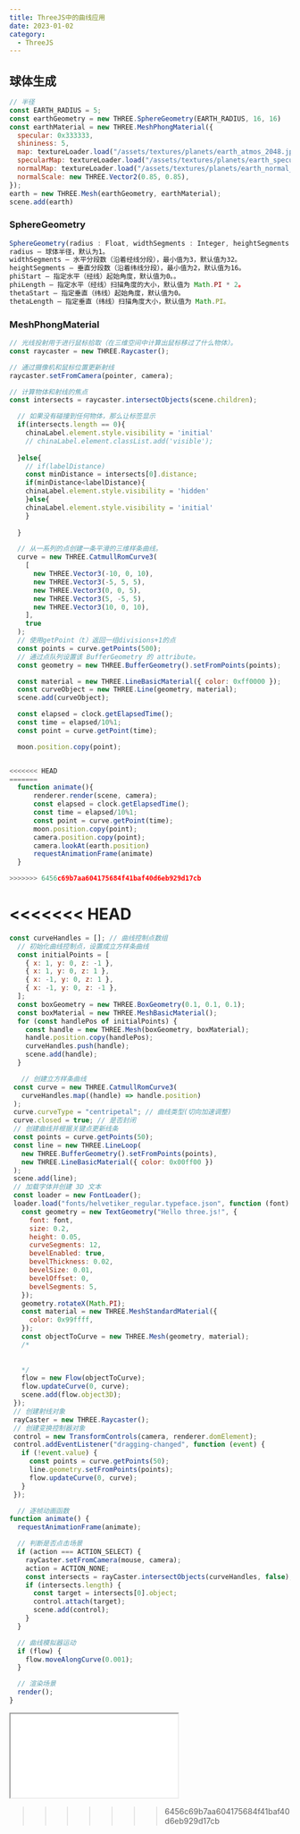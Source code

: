 ```yaml
---
title: ThreeJS中的曲线应用
date: 2023-01-02
category:
  - ThreeJS
---
```


## 球体生成

```js
// 半径
const EARTH_RADIUS = 5;
const earthGeometry = new THREE.SphereGeometry(EARTH_RADIUS, 16, 16)
const earthMaterial = new THREE.MeshPhongMaterial({
  specular: 0x333333,
  shininess: 5,
  map: textureLoader.load("/assets/textures/planets/earth_atmos_2048.jpg"),
  specularMap: textureLoader.load("/assets/textures/planets/earth_specular_2048.jpg"),
  normalMap: textureLoader.load("/assets/textures/planets/earth_normal_2048.jpg"),
  normalScale: new THREE.Vector2(0.85, 0.85),
});
earth = new THREE.Mesh(earthGeometry, earthMaterial);
scene.add(earth)

```
### SphereGeometry
```js
SphereGeometry(radius : Float, widthSegments : Integer, heightSegments : Integer, phiStart : Float, phiLength : Float, thetaStart : Float, thetaLength : Float)
radius — 球体半径，默认为1。
widthSegments — 水平分段数（沿着经线分段），最小值为3，默认值为32。
heightSegments — 垂直分段数（沿着纬线分段），最小值为2，默认值为16。
phiStart — 指定水平（经线）起始角度，默认值为0。。
phiLength — 指定水平（经线）扫描角度的大小，默认值为 Math.PI * 2。
thetaStart — 指定垂直（纬线）起始角度，默认值为0。
thetaLength — 指定垂直（纬线）扫描角度大小，默认值为 Math.PI。

```

### MeshPhongMaterial




```js
// 光线投射用于进行鼠标拾取（在三维空间中计算出鼠标移过了什么物体）。
const raycaster = new THREE.Raycaster();

// 通过摄像机和鼠标位置更新射线
raycaster.setFromCamera(pointer, camera);

// 计算物体和射线的焦点
const intersects = raycaster.intersectObjects(scene.children);

  // 如果没有碰撞到任何物体，那么让标签显示
  if(intersects.length == 0){
    chinaLabel.element.style.visibility = 'initial'
    // chinaLabel.element.classList.add('visible');
    
  }else{
    // if(labelDistance)
    const minDistance = intersects[0].distance;
    if(minDistance<labelDistance){
    chinaLabel.element.style.visibility = 'hidden'
    }else{
    chinaLabel.element.style.visibility = 'initial'
    }
    
  }

```

<div class="curve" ref="curve">

</div>

```js
  // 从一系列的点创建一条平滑的三维样条曲线。
  curve = new THREE.CatmullRomCurve3(
    [
      new THREE.Vector3(-10, 0, 10),
      new THREE.Vector3(-5, 5, 5),
      new THREE.Vector3(0, 0, 5),
      new THREE.Vector3(5, -5, 5),
      new THREE.Vector3(10, 0, 10),
    ],
    true
  );
  // 使用getPoint（t）返回一组divisions+1的点
  const points = curve.getPoints(500);
  // 通过点队列设置该 BufferGeometry 的 attribute。
  const geometry = new THREE.BufferGeometry().setFromPoints(points);

  const material = new THREE.LineBasicMaterial({ color: 0xff0000 });
  const curveObject = new THREE.Line(geometry, material);
  scene.add(curveObject);

  const elapsed = clock.getElapsedTime();
  const time = elapsed/10%1;
  const point = curve.getPoint(time);

  moon.position.copy(point);


<<<<<<< HEAD
=======
  function animate(){
      renderer.render(scene, camera);
      const elapsed = clock.getElapsedTime();
      const time = elapsed/10%1;
      const point = curve.getPoint(time);
      moon.position.copy(point);
      camera.position.copy(point);
      camera.lookAt(earth.position)
      requestAnimationFrame(animate)
  }

>>>>>>> 6456c69b7aa604175684f41baf40d6eb929d17cb
```

<div class="motion" ref="motion"></div>

<<<<<<< HEAD
=======
```js
const curveHandles = []; // 曲线控制点数组
  // 初始化曲线控制点，设置成立方样条曲线
  const initialPoints = [
    { x: 1, y: 0, z: -1 },
    { x: 1, y: 0, z: 1 },
    { x: -1, y: 0, z: 1 },
    { x: -1, y: 0, z: -1 },
  ];
  const boxGeometry = new THREE.BoxGeometry(0.1, 0.1, 0.1);
  const boxMaterial = new THREE.MeshBasicMaterial();
  for (const handlePos of initialPoints) {
    const handle = new THREE.Mesh(boxGeometry, boxMaterial);
    handle.position.copy(handlePos);
    curveHandles.push(handle);
    scene.add(handle);
  }

   // 创建立方样条曲线
 const curve = new THREE.CatmullRomCurve3(
   curveHandles.map((handle) => handle.position)
 );
 curve.curveType = "centripetal"; // 曲线类型(切向加速调整)
 curve.closed = true; // 是否封闭
 // 创建曲线并根据关键点更新线条
 const points = curve.getPoints(50);
 const line = new THREE.LineLoop(
   new THREE.BufferGeometry().setFromPoints(points),
   new THREE.LineBasicMaterial({ color: 0x00ff00 })
 );
 scene.add(line);
 // 加载字体并创建 3D 文本
 const loader = new FontLoader();
 loader.load("fonts/helvetiker_regular.typeface.json", function (font) {
   const geometry = new TextGeometry("Hello three.js!", {
     font: font,
     size: 0.2,
     height: 0.05,
     curveSegments: 12,
     bevelEnabled: true,
     bevelThickness: 0.02,
     bevelSize: 0.01,
     bevelOffset: 0,
     bevelSegments: 5,
   });
   geometry.rotateX(Math.PI);
   const material = new THREE.MeshStandardMaterial({
     color: 0x99ffff,
   });
   const objectToCurve = new THREE.Mesh(geometry, material);
   /*
   
   
   */
   flow = new Flow(objectToCurve);
   flow.updateCurve(0, curve);
   scene.add(flow.object3D);
 });
 // 创建射线对象
 rayCaster = new THREE.Raycaster();
 // 创建变换控制器对象
 control = new TransformControls(camera, renderer.domElement);
 control.addEventListener("dragging-changed", function (event) {
   if (!event.value) {
     const points = curve.getPoints(50);
     line.geometry.setFromPoints(points);
     flow.updateCurve(0, curve);
   }
 });

  // 逐帧动画函数
function animate() {
  requestAnimationFrame(animate);

  // 判断是否点击场景
  if (action === ACTION_SELECT) {
    rayCaster.setFromCamera(mouse, camera);
    action = ACTION_NONE;
    const intersects = rayCaster.intersectObjects(curveHandles, false);
    if (intersects.length) {
      const target = intersects[0].object;
      control.attach(target);
      scene.add(control);
    }
  }

  // 曲线模拟器运动
  if (flow) {
    flow.moveAlongCurve(0.001);
  }

  // 渲染场景
  render();
}
```

<!-- <div ref="modifierCurveRef"></div> -->

<iframe src="/threejs/examples/webgl_modifier_curve.html" :height="width/2" :width="width"></iframe>

>>>>>>> 6456c69b7aa604175684f41baf40d6eb929d17cb
<script setup>

import { withBase } from '@vuepress/client'

import {ref,onMounted} from 'vue'
import * as THREE from "three";
import { OrbitControls } from "three/examples/jsm/controls/OrbitControls";
import {
  CSS2DRenderer,
  CSS2DObject,
} from "three/examples/jsm/renderers/CSS2DRenderer.js";

const curve = ref();
<<<<<<< HEAD
=======
import { TransformControls } from 'three/addons/controls/TransformControls.js';
import Stats from 'three/addons/libs/stats.module.js';
import { Flow } from 'three/addons/modifiers/CurveModifier.js';
import { FontLoader } from 'three/addons/loaders/FontLoader.js';
import { TextGeometry } from 'three/addons/geometries/TextGeometry.js';
>>>>>>> 6456c69b7aa604175684f41baf40d6eb929d17cb
const motion = ref();

const clock = new THREE.Clock();
const textureLoader = new THREE.TextureLoader();

let moon;
let earth;
let chinaPosition;
let chinaLabel;
let chinaDiv;

let camera, scene, renderer, labelRenderer;
const raycaster = new THREE.Raycaster();



function init() {
    // 半径
    const EARTH_RADIUS = 5;
    const MOON_RADIUS = 0.5;

    camera = new THREE.PerspectiveCamera(75,2,0.1,200);
    camera.position.set(0, 5, -10);

    scene = new THREE.Scene();

    const dirLight = new THREE.DirectionalLight(0xffffff);
    dirLight.position.set(0, 0, 1);

    scene.add(dirLight);

    const light = new THREE.AmbientLight(0xffffff, 0.5); // soft white light
    scene.add(light);

    const earthGeometry = new THREE.SphereGeometry(EARTH_RADIUS, 16, 16);

    const earthMaterial = new THREE.MeshPhongMaterial({
      specular: 0x333333,
      shininess: 5,
      map: textureLoader.load("/assets/textures/planets/earth_atmos_2048.jpg"),
      specularMap: textureLoader.load("/assets/textures/planets/earth_specular_2048.jpg"),
      normalMap: textureLoader.load("/assets/textures/planets/earth_normal_2048.jpg"),
      normalScale: new THREE.Vector2(0.85, 0.85),
    });
    earth = new THREE.Mesh(earthGeometry, earthMaterial);
    //  earth.rotation.y = +Math.PI;
    scene.add(earth);


    const moonGeometry = new THREE.SphereGeometry(MOON_RADIUS, 16, 16);
    const moonMaterial = new THREE.MeshPhongMaterial({
      shininess: 5,
      map: textureLoader.load("/assets/textures/planets/moon_1024.jpg"),
    });
    moon = new THREE.Mesh(moonGeometry, moonMaterial);
    scene.add(moon);


    // const axesHelper = new THREE.AxesHelper( 15 );
    // axesHelper.position.set(0,0,0)
    // scene.add( axesHelper );
    // 添加提示标签
    const earthDiv = document.createElement('div');
    earthDiv.className = "label";
    earthDiv.innerHTML = "地球";
    const earthLabel = new CSS2DObject(earthDiv);
    earthLabel.position.set(0,6,0);
    earth.add(earthLabel);
  


      // 中国
    const chinaDiv = document.createElement('div');
    chinaDiv.className = "label1";
    chinaDiv.innerHTML = "中国";
    chinaLabel = new CSS2DObject(chinaDiv);
    chinaLabel.position.set(-1.5,2.5,-5);
    earth.add(chinaLabel);
  
    const moonDiv = document.createElement('div');
    moonDiv.className = "label";
    moonDiv.innerHTML = "月球";
    const moonLabel = new CSS2DObject(moonDiv);
    moonLabel.position.set(0,1,0);
    moon.add(moonLabel);

      // 实例化css2d的渲染器
    labelRenderer = new CSS2DRenderer();
    labelRenderer.setSize(curve.value.offsetWidth,curve.value.offsetWidth / 2);
    // document.body.appendChild(labelRenderer.domElement)
    curve.value.appendChild(labelRenderer.domElement);
    labelRenderer.domElement.style.position = 'absolute';
    labelRenderer.domElement.style.height = '100%';
    labelRenderer.domElement.style.width = '100%';
    // console.log(labelRenderer.domElement.style,'style')

    // labelRenderer.domElement.style.left = '0px';
    // labelRenderer.domElement.style.zIndex = '10';

    renderer = new THREE.WebGLRenderer();
    renderer.setSize(curve.value.offsetWidth,curve.value.offsetWidth / 2)
    curve.value.appendChild(renderer.domElement)
    if(!__VUEPRESS_SSR__){
        renderer.setPixelRatio(window.devicePixelRatio)
        window.addEventListener("resize",onWindowResize);
    }
    renderer.render(scene, camera);

    const controls = new OrbitControls(camera, labelRenderer.domElement);
    controls.minDistance = 5;
    controls.maxDistance = 100;


}

function onWindowResize(){
    camera.aspect =  2;
    camera.updateProjectionMatrix();
    if(!__VUEPRESS_SSR__) {
      labelRenderer.setSize(curve.value.offsetWidth,curve.value.offsetWidth / 2);
      renderer.setSize(curve.value.offsetWidth,curve.value.offsetWidth / 2)
        // renderer.setSize(window.innerWidth,window.innerHeight)
        // labelRenderer.setSize(window.innerWidth,window.innerHeight);
    }
}

function animate(){

  labelRenderer.render(scene,camera);
  const elapsed = clock.getElapsedTime();
  moon.position.set(Math.sin(elapsed) * 8, 0, Math.cos(elapsed) * 8);
  renderer.render(scene,camera);

  
  const chinaPosition = chinaLabel.position.clone();
  // 计算出标签跟摄像机的距离
  const labelDistance = chinaPosition.distanceTo(camera.position);
  // 检测射线的碰撞
  // chinaLabel.position
  // 向量(坐标)从世界空间投影到相机的标准化设备坐标 (NDC) 空间。
  chinaPosition.project(camera);
  raycaster.setFromCamera(chinaPosition,camera);

  const intersects = raycaster.intersectObjects(scene.children,true)
  // console.log(intersects)
    // console.log(chinaLabel.element.style,'aaa')
  
  // 如果没有碰撞到任何物体，那么让标签显示
  if(intersects.length == 0){
    chinaLabel.element.style.visibility = 'initial'
    // chinaLabel.element.classList.add('visible');
    
  }else{
    // if(labelDistance)
    const minDistance = intersects[0].distance;
    if(minDistance<labelDistance){
    chinaLabel.element.style.visibility = 'hidden'
    }else{
    chinaLabel.element.style.visibility = 'initial'
    }
    
  }


  requestAnimationFrame(animate);


}

<<<<<<< HEAD
=======
const width = ref(900)
>>>>>>> 6456c69b7aa604175684f41baf40d6eb929d17cb

function initMotion(){
    let moon;
    let earth;
    let curve;
    let camera, scene, renderer;

    const EARTH_RADIUS = 5;
    const MOON_RADIUS = 0.5;

    camera = new THREE.PerspectiveCamera(75,2,0.1,200);
    camera.position.set(0, 5, -10);

    scene = new THREE.Scene();

    const dirLight = new THREE.DirectionalLight(0xffffff);
    dirLight.position.set(0, 0, 1);

    scene.add(dirLight);

    const light = new THREE.AmbientLight(0xffffff, 0.5); // soft white light
    scene.add(light);

    const earthGeometry = new THREE.SphereGeometry(EARTH_RADIUS, 16, 16);

    const earthMaterial = new THREE.MeshPhongMaterial({
      specular: 0x333333,
      shininess: 5,
      map: textureLoader.load("/assets/textures/planets/earth_atmos_2048.jpg"),
      specularMap: textureLoader.load("/assets/textures/planets/earth_specular_2048.jpg"),
      normalMap: textureLoader.load("/assets/textures/planets/earth_normal_2048.jpg"),
      normalScale: new THREE.Vector2(0.85, 0.85),
    });
     earth = new THREE.Mesh(earthGeometry, earthMaterial);
     earth.position.z = -4;
    //  earth.rotation.y = +Math.PI;
     scene.add(earth);


    const moonGeometry = new THREE.SphereGeometry(MOON_RADIUS, 16, 16);
    const moonMaterial = new THREE.MeshPhongMaterial({
      shininess: 5,
      map: textureLoader.load("/assets/textures/planets/moon_1024.jpg"),
    });
    moon = new THREE.Mesh(moonGeometry, moonMaterial);
    scene.add(moon);
    // 从一系列的点创建一条平滑的三维样条曲线。
    curve = new THREE.CatmullRomCurve3(
      [
        new THREE.Vector3(-10, 0, 10),
        new THREE.Vector3(-5, 5, 5),
        new THREE.Vector3(0, 0, 5),
        new THREE.Vector3(5, -5, 5),
        new THREE.Vector3(10, 0, 10),
      ],
      true
    );
     // 在曲线里，getPoints获取51个点
    const points = curve.getPoints(500);

    const geometry = new THREE.BufferGeometry().setFromPoints(points);
    const material = new THREE.LineBasicMaterial({ color: 0xff0000 });

    const curveObject = new THREE.Line(geometry, material);
    scene.add(curveObject);

    renderer = new THREE.WebGLRenderer();
    if(!__VUEPRESS_SSR__) {
        renderer.setPixelRatio(window.devicePixelRatio);
        window.addEventListener("resize", onWindowResize);
    }
    renderer.setSize(motion.value.offsetWidth,motion.value.offsetWidth/ 2);
    motion.value.appendChild(renderer.domElement)
    renderer.render(scene,camera)

    const controls = new OrbitControls(camera, renderer.domElement);
    controls.minDistance = 5;
    controls.maxDistance = 100;

    function onWindowResize(){
        camera.aspect =  2;
        camera.updateProjectionMatrix();
        if(!__VUEPRESS_SSR__) {
          renderer.setSize(motion.value.offsetWidth,motion.value.offsetWidth / 2);
        }
    }

    function animate(){
        renderer.render(scene, camera);

        const elapsed = clock.getElapsedTime();
        const time = elapsed/10%1;
        const point = curve.getPoint(time);
        moon.position.copy(point);

        camera.position.copy(point);
        camera.lookAt(earth.position)
        requestAnimationFrame(animate)

    }
  
    animate()

}
<<<<<<< HEAD
=======

const modifierCurveRef = ref()

const initModifierCurveRef = () => {
			const ACTION_SELECT = 1, ACTION_NONE = 0;
			const curveHandles = [];
			const mouse = new THREE.Vector2();

			let stats;
			let scene,
				camera,
				renderer,
				rayCaster,
				control,
				flow,
				action = ACTION_NONE;

				scene = new THREE.Scene();

				camera = new THREE.PerspectiveCamera(
					40,
					2,
					1,
					1000
				);
				camera.position.set( 2, 2, 4 );
				camera.lookAt( scene.position );

				const initialPoints = [
					{ x: 1, y: 0, z: - 1 },
					{ x: 1, y: 0, z: 1 },
					{ x: - 1, y: 0, z: 1 },
					{ x: - 1, y: 0, z: - 1 },
				];

				const boxGeometry = new THREE.BoxGeometry( 0.1, 0.1, 0.1 );
				const boxMaterial = new THREE.MeshBasicMaterial();

				for ( const handlePos of initialPoints ) {

					const handle = new THREE.Mesh( boxGeometry, boxMaterial );
					handle.position.copy( handlePos );
					curveHandles.push( handle );
					scene.add( handle );

				}
				const curve = new THREE.CatmullRomCurve3(
					curveHandles.map( ( handle ) => handle.position )
				);
				curve.curveType = 'centripetal';
				curve.closed = true;

				const points = curve.getPoints( 50 );
				const line = new THREE.LineLoop(
					new THREE.BufferGeometry().setFromPoints( points ),
					new THREE.LineBasicMaterial( { color: 0x00ff00 } )
				);

				scene.add( line );

				//

				const light = new THREE.DirectionalLight( 0xffaa33 );
				light.position.set( - 10, 10, 10 );
				light.intensity = 1.0;
				scene.add( light );

				const light2 = new THREE.AmbientLight( 0x003973 );
				light2.intensity = 1.0;
				scene.add( light2 );

				//
				const loader = new FontLoader();
				loader.load('/fonts/helvetiker_regular.typeface.json', function ( font ) {
          const geometry = new TextGeometry( 'Hello three.js!', {
                font:font,
				  	    size: 0.2,
				  	    height: 0.05,
				  	    curveSegments: 12,
				  	    bevelEnabled: true,
				  	    bevelThickness: 0.02,
				  	    bevelSize: 0.01,
				  	    bevelOffset: 0,
				  	    bevelSegments: 5,
				  } );
				  geometry.rotateX( Math.PI );
				  const material = new THREE.MeshStandardMaterial( {
				  	color: 0x99ffff
				  } );
				  const objectToCurve = new THREE.Mesh( geometry, material );


				  flow = new Flow( objectToCurve );
				  flow.updateCurve( 0, curve );
				  scene.add( flow.object3D );

        })

				renderer = new THREE.WebGLRenderer( { antialias: true } );
				// renderer.setPixelRatio( window.devicePixelRatio );
				renderer.setSize( modifierCurveRef.value.offsetWidth, modifierCurveRef.value.offsetWidth /2  );
				// document.body.appendChild( renderer.domElement );
        modifierCurveRef.value.appendChild(renderer.domElement);

				renderer.domElement.addEventListener( 'pointerdown', onPointerDown );

				rayCaster = new THREE.Raycaster();
				control = new TransformControls( camera, renderer.domElement );
				control.addEventListener( 'dragging-changed', function ( event ) {

					if ( ! event.value ) {

						const points = curve.getPoints( 50 );
						line.geometry.setFromPoints( points );
						flow.updateCurve( 0, curve );

					}
				window.addEventListener( 'resize', onWindowResize );
				} );


			function onWindowResize() {

				// camera.aspect = window.innerWidth / window.innerHeight;
				camera.updateProjectionMatrix();

				renderer.setSize( modifierCurveRef.value.offsetWidth, modifierCurveRef.value.offsetWidth /2 );

			}

			function onPointerDown( event ) {

				action = ACTION_SELECT;
				mouse.x = ( event.clientX / window.innerWidth ) * 2 - 1;
				mouse.y = - ( event.clientY / window.innerHeight ) * 2 + 1;

			}

			function animate() {

				requestAnimationFrame( animate );
				if ( action === ACTION_SELECT ) {

					rayCaster.setFromCamera( mouse, camera );
					action = ACTION_NONE;
					const intersects = rayCaster.intersectObjects( curveHandles, false );
          console.log(intersects,'a')
					if ( intersects.length ) {

						const target = intersects[ 0 ].object;
						control.attach( target );
						scene.add( control );

					}

				}

				if ( flow ) {

					flow.moveAlongCurve( 0.001 );

				}

				render();

			}

			function render() {

				renderer.render( scene, camera );

				// stats.update();

			}
      animate()
}

>>>>>>> 6456c69b7aa604175684f41baf40d6eb929d17cb
onMounted(()=>{
    init();
    animate();
    initMotion();
<<<<<<< HEAD
=======
    // initModifierCurveRef()
    width.value = motion.value.offsetWidth
>>>>>>> 6456c69b7aa604175684f41baf40d6eb929d17cb
})
</script>
<style scoped>

  .curve {
    position:relative;
  }
</style>
